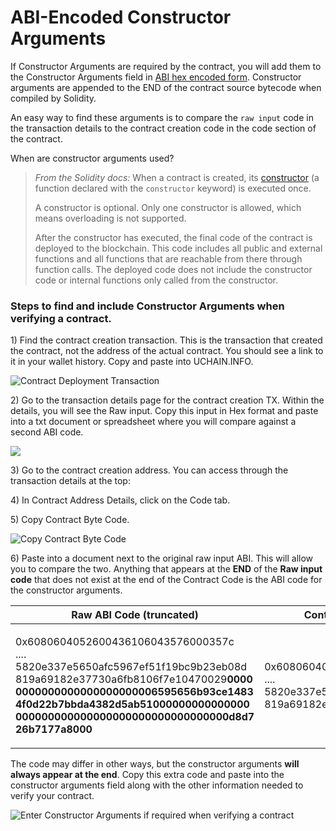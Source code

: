 # ABI-Encoded Constructor Arguments

If Constructor Arguments are required by the contract, you will add them to the Constructor Arguments field in [ABI hex encoded form](https://solidity.readthedocs.io/en/develop/abi-spec.html). Constructor arguments are appended to the END of the contract source bytecode when compiled by Solidity.

An easy way to find these arguments is to compare the `raw input` code in the transaction details to the contract creation code in the code section of the contract.

When are constructor arguments used?

> _From the Solidity docs:_ When a contract is created, its [constructor](https://solidity.readthedocs.io/en/v0.5.3/contracts.html#constructor) (a function declared with the `constructor` keyword) is executed once.
>
> A constructor is optional. Only one constructor is allowed, which means overloading is not supported.
>
> After the constructor has executed, the final code of the contract is deployed to the blockchain. This code includes all public and external functions and all functions that are reachable from there through function calls. The deployed code does not include the constructor code or internal functions only called from the constructor.

### Steps to find and include Constructor Arguments when verifying a contract.

1\) Find the contract creation transaction. This is the transaction that created the contract, not the address of the actual contract. You should see a link to it in your wallet history. Copy and paste into UCHAIN.INFO.

![Contract Deployment Transaction ](../../.gitbook/assets/deploy\_1.png)

2\) Go to the transaction details page for the contract creation TX. Within the details, you will see the Raw input. Copy this input in Hex format and paste into a txt document or spreadsheet where you will compare against a second ABI code.

![](../../.gitbook/assets/trans\_details.png)

3\) Go to the contract creation address. You can access through the transaction details at the top:

4\) In Contract Address Details, click on the Code tab.

5\) Copy Contract Byte Code.

![Copy Contract Byte Code](../../.gitbook/assets/contract\_byte\_code.png)

6\) Paste into a document next to the original raw input ABI. This will allow you to compare the two. Anything that appears at the **END** of the **Raw input code** that does not exist at the end of the Contract Code is the ABI code for the constructor arguments.

| Raw ABI Code (truncated)                                                                                                                                                                                                                                                                                                                                              | Contract Byte Code(truncated)                                                                                                     |
| --------------------------------------------------------------------------------------------------------------------------------------------------------------------------------------------------------------------------------------------------------------------------------------------------------------------------------------------------------------------- | --------------------------------------------------------------------------------------------------------------------------------- |
| <p>0x6080604052600436106043576000357c<br>....<br>5820e337e5650afc5967ef51f19bc9b23eb08d<br>819a69182e37730a6fb8106f7e10470029<strong>0000</strong><br><strong>0000000000000000000006595656b93ce1483</strong><br><strong>4f0d22b7bbda4382d5ab51000000000000000</strong><br><strong>000000000000000000000000000000000d8d7</strong><br><strong>26b7177a8000</strong></p> | <p>0x6080604052600436106043576000357c<br>....<br>5820e337e5650afc5967ef51f19bc9b23eb08d<br>819a69182e37730a6fb8106f7e10470029</p> |

The code may differ in other ways, but the constructor arguments **will always appear at the end**. Copy this extra code and paste into the constructor arguments field along with the other information needed to verify your contract.

![Enter Constructor Arguments if required when verifying a contract](../../.gitbook/assets/smart\_contract\_verification.png)
